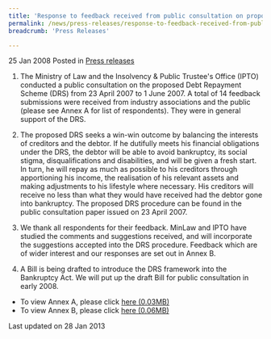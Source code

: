 ```yaml
---
title: 'Response to feedback received from public consultation on proposed Debt Repayment Scheme'
permalink: /news/press-releases/response-to-feedback-received-from-public-consultation-on-proposed-debt-repayment-scheme
breadcrumb: 'Press Releases'

---
```



25 Jan 2008 Posted in [Press releases](/news/press-releases)


1. The Ministry of Law and the Insolvency & Public Trustee's Office (IPTO) conducted a public consultation on the proposed Debt Repayment Scheme (DRS) from 23 April 2007 to 1 June 2007. A total of 14 feedback submissions were received from industry associations and the public (please see Annex A for list of respondents). They were in general support of the DRS.

2. The proposed DRS seeks a win-win outcome by balancing the interests of creditors and the debtor. If he dutifully meets his financial obligations under the DRS, the debtor will be able to avoid bankruptcy, its social stigma, disqualifications and disabilities, and will be given a fresh start. In turn, he will repay as much as possible to his creditors through apportioning his income, the realisation of his relevant assets and making adjustments to his lifestyle where necessary. His creditors will receive no less than what they would have received had the debtor gone into bankruptcy. The proposed DRS procedure can be found in the public consultation paper issued on 23 April 2007.

3. We thank all respondents for their feedback. MinLaw and IPTO have studied the comments and suggestions received, and will incorporate the suggestions accepted into the DRS procedure. Feedback which are of wider interest and our responses are set out in Annex B.

4. A Bill is being drafted to introduce the DRS framework into the Bankruptcy Act. We will put up the draft Bill for public consultation in early 2008.

<ul>
<li>To view Annex A, please click <a href="/files/news/press-releases/2008/01/linkclick54f6.pdf">here (0.03MB)</a></li>
<li>To view Annex B, please click <a href="/files/news/press-releases/2008/01/linkclick5750.pdf">here (0.06MB)</a></li>
</ul>

<p class="right-side-updated">Last updated on 28 Jan 2013</p>
